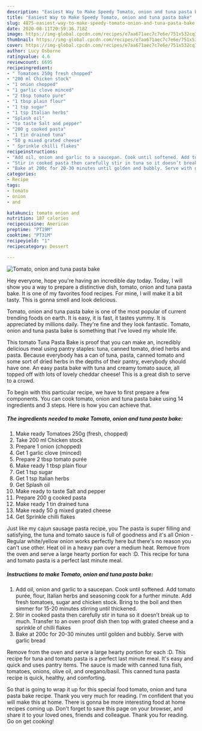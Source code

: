 ```yaml
---
description: "Easiest Way to Make Speedy Tomato, onion and tuna pasta bake"
title: "Easiest Way to Make Speedy Tomato, onion and tuna pasta bake"
slug: 4875-easiest-way-to-make-speedy-tomato-onion-and-tuna-pasta-bake
date: 2020-08-11T20:59:36.718Z
image: https://img-global.cpcdn.com/recipes/e7aa671aec7c7e6e/751x532cq70/tomato-onion-and-tuna-pasta-bake-recipe-main-photo.jpg
thumbnail: https://img-global.cpcdn.com/recipes/e7aa671aec7c7e6e/751x532cq70/tomato-onion-and-tuna-pasta-bake-recipe-main-photo.jpg
cover: https://img-global.cpcdn.com/recipes/e7aa671aec7c7e6e/751x532cq70/tomato-onion-and-tuna-pasta-bake-recipe-main-photo.jpg
author: Lucy Osborne
ratingvalue: 4.6
reviewcount: 6695
recipeingredient:
- " Tomatoes 250g fresh chopped"
- "200 ml Chicken stock"
- "1 onion chopped"
- "1 garlic clove minced"
- "2 tbsp tomato pure"
- "1 tbsp plain flour"
- "1 tsp sugar"
- "1 tsp Italian herbs"
- "Splash oil"
- "to taste Salt and pepper"
- "200 g cooked pasta"
- "1 tin drained tuna"
- "50 g mixed grated cheese"
- " Sprinkle chilli flakes"
recipeinstructions:
- "Add oil, onion and garlic to a saucepan. Cook until softened. Add tomato purée, flour, Italian herbs and seasoning cook for a further minute. Add fresh tomatoes, sugar and chicken stock. Bring to the boil and then simmer for 15-20 minutes stirring until thickened."
- "Stir in cooked pasta then carefully stir in tuna so it doesn’t break up to much. Transfer to an oven proof dish then top with grated cheese and a sprinkle of chilli flakes"
- "Bake at 200c for 20-30 minutes until golden and bubbly. Serve with garlic bread"
categories:
- Recipe
tags:
- tomato
- onion
- and

katakunci: tomato onion and 
nutrition: 187 calories
recipecuisine: American
preptime: "PT19M"
cooktime: "PT31M"
recipeyield: "1"
recipecategory: Dessert

---
```



![Tomato, onion and tuna pasta bake](https://img-global.cpcdn.com/recipes/e7aa671aec7c7e6e/751x532cq70/tomato-onion-and-tuna-pasta-bake-recipe-main-photo.jpg)

Hey everyone, hope you're having an incredible day today. Today, I will show you a way to prepare a distinctive dish, tomato, onion and tuna pasta bake. It is one of my favorites food recipes. For mine, I will make it a bit tasty. This is gonna smell and look delicious.

Tomato, onion and tuna pasta bake is one of the most popular of current trending foods on earth. It is easy, it is fast, it tastes yummy. It is appreciated by millions daily. They're fine and they look fantastic. Tomato, onion and tuna pasta bake is something that I've loved my whole life.

This tomato Tuna Pasta Bake is proof that you can make an, incredibly delicious meal using pantry staples: tuna, canned tomato, dried herbs and pasta. Because everybody has a can of tuna, pasta, canned tomato and some sort of dried herbs in the depths of their pantry, everybody should have one. An easy pasta bake with tuna and creamy tomato sauce, all topped off with lots of lovely cheddar cheese! This is a great dish to serve to a crowd.


To begin with this particular recipe, we have to first prepare a few components. You can cook tomato, onion and tuna pasta bake using 14 ingredients and 3 steps. Here is how you can achieve that.

<!--inarticleads1-->

##### The ingredients needed to make Tomato, onion and tuna pasta bake:

1. Make ready  Tomatoes 250g (fresh, chopped)
1. Take 200 ml Chicken stock
1. Prepare 1 onion (chopped)
1. Get 1 garlic clove (minced)
1. Prepare 2 tbsp tomato purée
1. Make ready 1 tbsp plain flour
1. Get 1 tsp sugar
1. Get 1 tsp Italian herbs
1. Get Splash oil
1. Make ready to taste Salt and pepper
1. Prepare 200 g cooked pasta
1. Make ready 1 tin drained tuna
1. Make ready 50 g mixed grated cheese
1. Get  Sprinkle chilli flakes


Just like my cajun sausage pasta recipe, you The pasta is super filling and satisfying, the tuna and tomato sauce is full of goodness and it&#39;s all Onion - Regular white/yellow onion works perfectly here but there&#39;s no reason you can&#39;t use other. Heat oil in a heavy pan over a medium heat. Remove from the oven and serve a large hearty portion for each :D. This recipe for tuna and tomato pasta is a perfect last minute meal. 

<!--inarticleads2-->

##### Instructions to make Tomato, onion and tuna pasta bake:

1. Add oil, onion and garlic to a saucepan. Cook until softened. Add tomato purée, flour, Italian herbs and seasoning cook for a further minute. Add fresh tomatoes, sugar and chicken stock. Bring to the boil and then simmer for 15-20 minutes stirring until thickened.
1. Stir in cooked pasta then carefully stir in tuna so it doesn’t break up to much. Transfer to an oven proof dish then top with grated cheese and a sprinkle of chilli flakes
1. Bake at 200c for 20-30 minutes until golden and bubbly. Serve with garlic bread


Remove from the oven and serve a large hearty portion for each :D. This recipe for tuna and tomato pasta is a perfect last minute meal. It&#39;s easy and quick and uses pantry items. The sauce is made with canned tuna fish, tomatoes, onions, olive oil, and oregano/basil. This canned tuna pasta recipe is quick, healthy, and comforting. 

So that is going to wrap it up for this special food tomato, onion and tuna pasta bake recipe. Thank you very much for reading. I'm confident that you will make this at home. There is gonna be more interesting food at home recipes coming up. Don't forget to save this page on your browser, and share it to your loved ones, friends and colleague. Thank you for reading. Go on get cooking!
